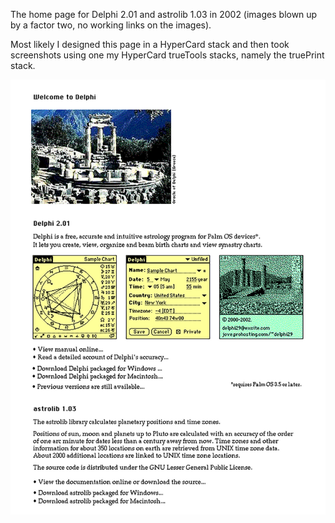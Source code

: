 The home page for Delphi 2.01 and astrolib 1.03 in 2002
(images blown up by a factor two, no working links on the images).

Most likely I designed this page in a HyperCard stack and then took screenshots
using one my HyperCard trueTools stacks, namely the truePrint stack.

![image](index.jpg)

